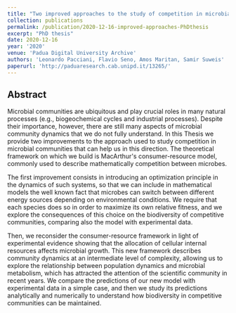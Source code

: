 ```yaml
---
title: "Two improved approaches to the study of competition in microbial communities"
collection: publications
permalink: /publication/2020-12-16-improved-approaches-PhDthesis
excerpt: "PhD thesis"
date: 2020-12-16
year: '2020'
venue: 'Padua Digital University Archive'
authors: 'Leonardo Pacciani, Flavio Seno, Amos Maritan, Samir Suweis'
paperurl: 'http://paduaresearch.cab.unipd.it/13265/'
---
```


## Abstract
Microbial communities are ubiquitous and play crucial roles in many natural processes (e.g., biogeochemical cycles and industrial processes). Despite their importance, however, there are still many aspects of microbial community dynamics that we do not fully understand. In this Thesis we provide two improvements to the approach used to study competition in microbial communities that can help us in this direction. The theoretical framework on which we build is MacArthur's consumer-resource model, commonly used to describe mathematically competition between microbes.

The first improvement consists in introducing an optimization principle in the dynamics of such systems, so that we can include in mathematical models the well known fact that microbes can switch between different energy sources depending on environmental conditions. We require that each species does so in order to maximize its own relative fitness, and we explore the consequences of this choice on the biodiversity of competitive communities, comparing also the model with experimental data.

Then, we reconsider the consumer-resource framework in light of experimental evidence showing that the allocation of cellular internal resources affects microbial growth. This new framework describes community dynamics at an intermediate level of complexity, allowing us to explore the relationship between population dynamics and microbial metabolism, which has attracted the attention of the scientific community in recent years. We compare the predictions of our new model with experimental data in a simple case, and then we study its predictions analytically and numerically to understand how biodiversity in competitive communities can be maintained.
